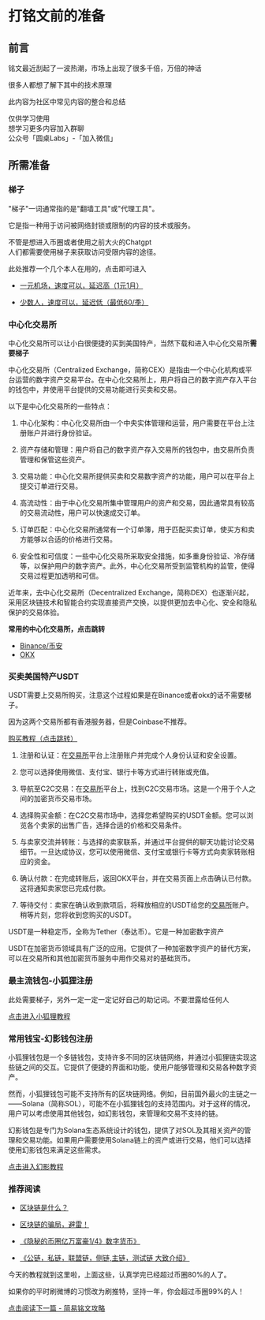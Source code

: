 # 打铭文前的准备

## 前言

铭文最近刮起了一波热潮，市场上出现了很多千倍，万倍的神话

很多人都想了解下其中的技术原理

此内容为社区中常见内容的整合和总结

仅供学习使用  
想学习更多内容加入群聊  
公众号「圆桌Labs」-「加入微信」

## 所需准备

### 梯子

"梯子"一词通常指的是"翻墙工具"或"代理工具"。  

它是指一种用于访问被网络封锁或限制的内容的技术或服务。

不管是想进入币圈或者使用之前大火的Chatgpt  
人们都需要使用梯子来获取访问受限内容的途径。

此处推荐一个几个本人在用的，点击即可进入

- [一元机场，速度可以，延迟高（1元1月）](https://xn--4gq62f52gdss.art/#/register?code=nUFYn3VC)
  
- [少数人，速度可以，延迟低（最低60/季）](https://xn--gmqz83awjh.net/auth/register?code=xU6e)

### 中心化交易所

中心化交易所可以让小白很便捷的买到美国特产，当然下载和进入中心化交易所**需要梯子**  

中心化交易所（Centralized Exchange，简称CEX）是指由一个中心化机构或平台运营的数字资产交易平台。在中心化交易所上，用户将自己的数字资产存入平台的钱包中，并使用平台提供的交易功能进行买卖和交易。

以下是中心化交易所的一些特点：

1. 中心化架构：中心化交易所由一个中央实体管理和运营，用户需要在平台上注册账户并进行身份验证。

2. 资产存储和管理：用户将自己的数字资产存入交易所的钱包中，由交易所负责管理和保管这些资产。

3. 交易功能：中心化交易所提供买卖和交易数字资产的功能，用户可以在平台上提交订单进行交易。

4. 高流动性：由于中心化交易所集中管理用户的资产和交易，因此通常具有较高的交易流动性，用户可以快速成交订单。

5. 订单匹配：中心化交易所通常有一个订单簿，用于匹配买卖订单，使买方和卖方能够以合适的价格进行交易。

6. 安全性和可信度：一些中心化交易所采取安全措施，如多重身份验证、冷存储等，以保护用户的数字资产。此外，中心化交易所受到监管机构的监管，使得交易过程更加透明和可信。

近年来，去中心化交易所（Decentralized Exchange，简称DEX）也逐渐兴起，采用区块链技术和智能合约实现直接资产交换，以提供更加去中心化、安全和隐私保护的交易体验。

**常用的中心化交易所，点击跳转**

- [Binance/币安](https://accounts.binance.com/register?ref=190551860)
- [OKX](https://ouxyi.clinic/join/65267353)

### 买卖美国特产USDT

USDT需要上交易所购买，注意这个过程如果是在Binance或者okx的话不需要梯子。  

因为这两个交易所都有香港服务器，但是Coinbase不推荐。

[购买教程（点击跳转）](https://www.bilibili.com/video/BV1Yu41177m2/?spm_id_from=333.337.search-card.all.click&vd_source=798f2b5f997766fb1cc52e1da3804943)

1. 注册和认证：在[交易所](https://ouxyi.clinic/join/65267353)平台上注册账户并完成个人身份认证和安全设置。

2. 您可以选择使用微信、支付宝、银行卡等方式进行转账或充值。

3. 导航至C2C交易：在[交易所](https://ouxyi.clinic/join/65267353)平台上，找到C2C交易市场。这是一个用于个人之间的加密货币交易市场。

4. 选择购买金额：在C2C交易市场中，选择您希望购买的USDT金额。您可以浏览各个卖家的出售广告，选择合适的价格和交易条件。

5. 与卖家交流并转账：与选择的卖家联系，并通过平台提供的聊天功能讨论交易细节。一旦达成协议，您可以使用微信、支付宝或银行卡等方式向卖家转账相应的资金。

6. 确认付款：在完成转账后，返回OKX平台，并在交易页面上点击确认已付款。这将通知卖家您已完成付款。

7. 等待交付：卖家在确认收到款项后，将释放相应的USDT给您的[交易所](https://ouxyi.clinic/join/65267353)账户。稍等片刻，您将收到您购买的USDT。

USDT是一种稳定币，全称为Tether（泰达币）。它是一种加密数字资产

USDT在加密货币领域具有广泛的应用。它提供了一种加密数字资产的替代方案，可以在交易所和其他加密货币服务中用作交易对的基础货币。


### 最主流钱包-小狐狸注册

此处需要梯子，另外一定一定一定记好自己的助记词。不要泄露给任何人

[点击进入小狐狸教程](https://www.bilibili.com/video/BV1ba411C7jX/?spm_id_from=autoNext&vd_source=798f2b5f997766fb1cc52e1da3804943)

### 常用钱宝-幻影钱包注册

小狐狸钱包是一个多链钱包，支持许多不同的区块链网络，并通过小狐狸链实现这些链之间的交互。它提供了便捷的界面和功能，使用户能够管理和交易各种数字资产。

然而，小狐狸钱包可能不支持所有的区块链网络。例如，目前国外最火的主链之一——Solana（简称SOL），可能不在小狐狸钱包的支持范围内。对于这样的情况，用户可以考虑使用其他钱包，如幻影钱包，来管理和交易不支持的链。

幻影钱包是专门为Solana生态系统设计的钱包，提供了对SOL及其相关资产的管理和交易功能。如果用户需要使用Solana链上的资产或进行交易，他们可以选择使用幻影钱包来满足这些需求。

[点击进入幻影教程](https://www.bilibili.com/video/BV1ub4y1W7qa/?spm_id_from=333.337.search-card.all.click&vd_source=798f2b5f997766fb1cc52e1da3804943)

### 推荐阅读

- [区块链是什么？](https://www.bilibili.com/video/BV1Vt411X7JF/?spm_id_from=333.337.search-card.all.click&vd_source=798f2b5f997766fb1cc52e1da3804943)
  
- [区块链的骗局，避雷！](https://www.bilibili.com/video/BV1AC4y1x7yN/?spm_id_from=333.337.search-card.all.click&vd_source=798f2b5f997766fb1cc52e1da3804943)
  
- [《隐秘的币圈亿万富豪1/4》数字货币》](https://www.bilibili.com/video/BV1Hu411Y78H/?spm_id_from=333.337.search-card.all.click&vd_source=798f2b5f997766fb1cc52e1da3804943)
  
- [《公链，私链，联盟链，侧链,主链，测试链  大致介绍》](https://www.bilibili.com/video/BV14u41117qC/?spm_id_from=333.337.search-card.all.click&vd_source=798f2b5f997766fb1cc52e1da3804943)

今天的教程就到这里啦，上面这些，认真学完已经超过币圈80%的人了。  

如果你的平时刷微博的习惯改为刷推特，坚持一年，你会超过币圈99%的人！

[点击阅读下一篇 - 简易铭文攻略](../简易铭文攻略/README.md)